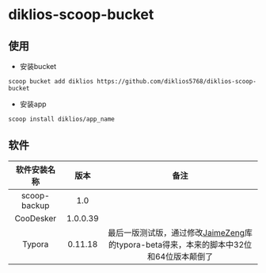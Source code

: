 # diklios-scoop-bucket

## 使用

* 安装bucket

`scoop bucket add diklios https://github.com/diklios5768/diklios-scoop-bucket`

* 安装app

`scoop install diklios/app_name`

## 软件

| 软件安装名称       | 版本       | 备注                                                                                                 |
|:------------:|:--------:|:--------------------------------------------------------------------------------------------------:|
| scoop-backup | 1.0      |                                                                                                    |
| CooDesker    | 1.0.0.39 |                                                                                                    |
| Typora       | 0.11.18  | 最后一版测试版，通过修改[JaimeZeng](https://github.com/JaimeZeng/scoop-apps)库的typora-beta得来，本来的脚本中32位和64位版本颠倒了 |
